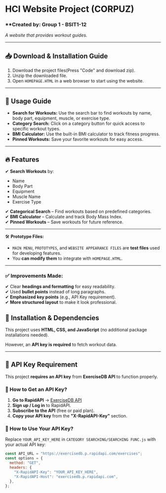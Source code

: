 # **HCI Website Project** (CORPUZ)

### \*\*Created by: Group 1 - BSIT1-12

_A website that provides workout guides._

---

## **📥 Download & Installation Guide**

1. Download the project files(Press "Code" and download zip).
2. Unzip the downloaded file.
3. Open `HOMEPAGE.HTML` in a web browser to start using the website.

---

## **📌 Usage Guide**

- **Search for Workouts:** Use the search bar to find workouts by name, body part, equipment, muscle, or exercise type.
- **Category Search:** Click on a category button for quick access to specific workout types.
- **BMI Calculator:** Use the built-in BMI calculator to track fitness progress.
- **Pinned Workouts:** Save your favorite workouts for easy access.

---

## **🔥 Features**

✔ **Search Workouts** by:

- Name
- Body Part
- Equipment
- Muscle Name
- Exercise Type

✔ **Categorical Search** – Find workouts based on predefined categories.  
✔ **BMI Calculator** – Calculate and track Body Mass Index.  
✔ **Pinned Workouts** – Save workouts for future reference.

---

🛠 **Prototype Files:**

- `MAIN MENU`, `PROTOTYPES`, and `WEBSITE APPEARANCE FILES` are **test files** used for developing features.
- You **can modify them** to integrate with `HOMEPAGE.HTML`.

---

### ✅ **Improvements Made:**

✔ Clear **headings and formatting** for easy readability.  
✔ Used **bullet points** instead of long paragraphs.  
✔ **Emphasized key points** (e.g., API Key requirement).  
✔ **More structured layout** to make it look professional.

## **🔧 Installation & Dependencies**

This project uses **HTML, CSS, and JavaScript** (no additional package installations needed).

However, an **API key is required** to fetch workout data.

---

## **🔑 API Key Requirement**

This project **requires an API key** from **ExerciseDB API** to function properly.

### **📌 How to Get an API Key?**

1. **Go to RapidAPI** → [ExerciseDB API](https://rapidapi.com/justin-WFnsXH_t6/api/exercisedb)
2. **Sign up / Log in** to RapidAPI.
3. **Subscribe to the API** (free or paid plan).
4. **Copy your API key** from the **"X-RapidAPI-Key"** section.

### **🔧 How to Use Your API Key?**

Replace `YOUR_API_KEY_HERE` in `CATEGORY SEARCHING/SEARCHING FUNC.js` with your actual API key:

```javascript
const API_URL = "https://exercisedb.p.rapidapi.com/exercises";
const options = {
  method: "GET",
  headers: {
    "X-RapidAPI-Key": "YOUR_API_KEY_HERE",
    "X-RapidAPI-Host": "exercisedb.p.rapidapi.com",
  },
};
```
